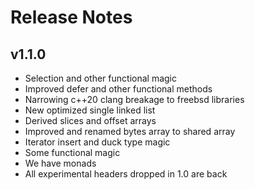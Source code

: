 # Release Notes

## v1.1.0
- Selection and other functional magic
- Improved defer and other functional methods
- Narrowing c++20 clang breakage to freebsd libraries
- New optimized single linked list
- Derived slices and offset arrays
- Improved and renamed bytes array to shared array
- Iterator insert and duck type magic
- Some functional magic
- We have monads
- All experimental headers dropped in 1.0 are back

